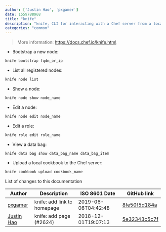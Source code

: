 ```yaml
---
author: ['Justin Hao', 'pxgamer']
date: 1559788968
title: "knife"
description: "knife, CLI for interacting with a Chef server from a local Chef repo."
categories: "common"
---
```

> More information: <https://docs.chef.io/knife.html>.

- Bootstrap a new node:

```bash
knife bootstrap fqdn_or_ip
```

- List all registered nodes:

```bash
knife node list
```

- Show a node:

```bash
knife node show node_name
```

- Edit a node:

```bash
knife node edit node_name
```

- Edit a role:

```bash
knife role edit role_name
```

- View a data bag:

```bash
knife data bag show data_bag_name data_bag_item
```

- Upload a local cookbook to the Chef server:

```bash
knife cookbook upload cookbook_name
```
List of changes to this documentation


Author | Description | ISO 8601 Date | GitHub link
------|-----|-----|-----
[pxgamer](mailto:owzie123@gmail.com) | knife: add link to homepage | 2019-06-06T04:42:48 | [8fe50f5d184a](https://github.com/tldr-pages/tldr/commit/8fe50f5d184a0131a5c1380f0c69b393bc896d42)
[Justin Hao](mailto:Darkdoughnut@users.noreply.github.com) | knife: add page (#2624) | 2018-12-01T19:07:13 | [5e32343c5c7f](https://github.com/tldr-pages/tldr/commit/5e32343c5c7f1b26531060a48124330b82d0451d)

